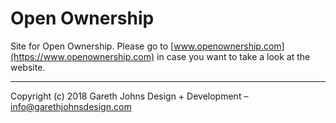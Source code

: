 # Open Ownership

Site for Open Ownership. Please go to [www.openownership.com](https://www.openownership.com) in case you want to take a look at the website.

* * *

Copyright (c) 2018 Gareth Johns Design + Development – info@garethjohnsdesign.com